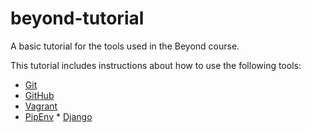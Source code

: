 # beyond-tutorial
A basic tutorial for the tools used in the Beyond course.

This tutorial includes instructions about how to use the following tools:

* [Git](https://git-scm.com/)
* [GitHub](https://github.com/)
* [Vagrant](https://www.vagrantup.com/)
* [PipEnv](https://github.com/pypa/pipenv) * [Django](https://www.djangoproject.com/)